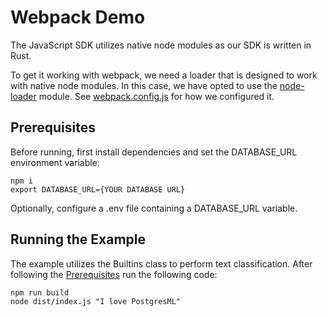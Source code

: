 # Webpack Demo

The JavaScript SDK utilizes native node modules as our SDK is written in Rust.

To get it working with webpack, we need a loader that is designed to work with native node modules. In this case, we have opted to use the [node-loader](https://github.com/webpack-contrib/node-loader) module. See [webpack.config.js](./webpack.config.js) for how we configured it.

## Prerequisites

Before running, first install dependencies and set the DATABASE_URL environment variable:
```
npm i
export DATABASE_URL={YOUR DATABASE URL}
```

Optionally, configure a .env file containing a DATABASE_URL variable.

## Running the Example

The example utilizes the Builtins class to perform text classification. After following the [Prerequisites](#/Prerequisites) run the following code:
```
npm run build
node dist/index.js "I love PostgresML"
```
